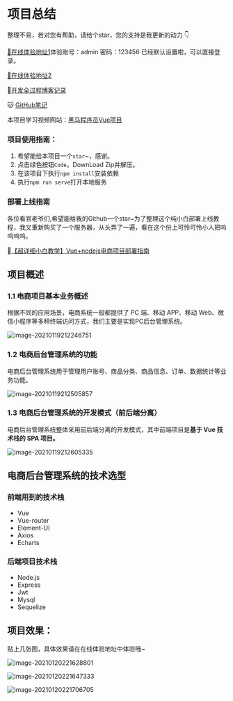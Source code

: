 # 项目总结

整理不易，若对您有帮助，请给个star，您的支持是我更新的动力 👇

[🚩在线体验地址1](http://118.31.171.210/#/welcome)体验账号：admin 密码：123456 已经默认设置啦，可以直接登录。

[🚩在线体验地址2](http://8.136.180.108/#/login) 

📖[开发全过程博客记录](https://blog.csdn.net/weixin_43786756/category_10716603.html)

🐱 [GitHub笔记](https://github.com/ruoruochen/front-end-note/tree/master/Vue%E7%94%B5%E5%95%86%E7%AE%A1%E7%90%86%E7%B3%BB%E7%BB%9F%E9%A1%B9%E7%9B%AE)

本项目学习视频网站：[黑马程序员Vue项目](https://www.bilibili.com/video/BV1EE411B7SU)

### 项目使用指南：

1. 希望能给本项目一个`star`~，感谢。
2. 点击绿色按钮`Code`，DownLoad Zip并解压。
3. 在该项目下执行`npm install`安装依赖
4. 执行`npm run serve`打开本地服务

### 部署上线指南
各位看官老爷们,希望能给我的Github一个star~为了整理这个纯小白部署上线教程，我又重新购买了一个服务器，从头弄了一遍，看在这个份上可怜可怜小人把呜呜呜呜。

📖[【超详细小白教学】Vue+nodejs电商项目部署指南](https://blog.csdn.net/weixin_43786756/article/details/112982951)

## 项目概述

### 1.1 电商项目基本业务概述

根据不同的应用场景，电商系统一般都提供了 PC 端、移动 APP、移动 Web、微信小程序等多种终端访问方式，我们主要是实现PC后台管理系统。 

![image-20210119212246751](http://ruoruochen-img-bed.oss-cn-beijing.aliyuncs.com/img/image-20210119212246751.png)

### 1.2 电商后台管理系统的功能

电商后台管理系统用于管理用户账号、商品分类、商品信息、订单、数据统计等业务功能。

![image-20210119212505857](http://ruoruochen-img-bed.oss-cn-beijing.aliyuncs.com/img/image-20210119212505857.png)

### 1.3 电商后台管理系统的开发模式（前后端分离）

电商后台管理系统整体采用前后端分离的开发模式，其中前端项目是**基于 Vue 技术栈的 SPA 项目。**

![image-20210119212605335](http://ruoruochen-img-bed.oss-cn-beijing.aliyuncs.com/img/image-20210119212605335.png)

## 电商后台管理系统的技术选型

### 前端用到的技术栈

- Vue
- Vue-router
- Element-UI
- Axios
- Echarts

###  后端项目技术栈 

- Node.js
- Express
- Jwt
- Mysql
- Sequelize

## 项目效果：

贴上几张图，具体效果请在在线体验地址中体验哦~

![image-20210120221628801](http://ruoruochen-img-bed.oss-cn-beijing.aliyuncs.com/img/image-20210120221628801.png)

![image-20210120221647333](http://ruoruochen-img-bed.oss-cn-beijing.aliyuncs.com/img/image-20210120221647333.png)

![image-20210120221706705](http://ruoruochen-img-bed.oss-cn-beijing.aliyuncs.com/img/image-20210120221706705.png)
